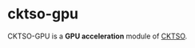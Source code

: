 # cktso-gpu
CKTSO-GPU is a **GPU acceleration** module of [CKTSO](https://github.com/chenxm1986/cktso).
